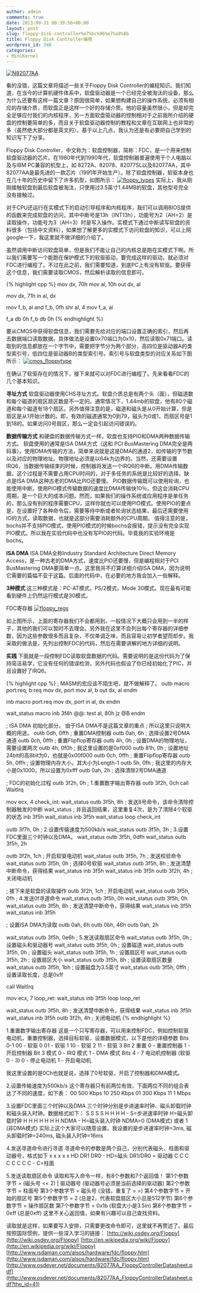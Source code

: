 ```yaml
---
author: admin
comments: true
date: 2013-09-21 08:39:56+00:00
layout: post
slug: floppy-disk-controller%e7%bc%96%e7%a8%8b
title: Floppy Disk Controller编程
wordpress_id: 348
categories:
- MiniKernel
---
```


[![N82077AA](/uploads/2013/09/N82077AA.jpg)](/uploads/2013/09/N82077AA.jpg)

看的没错，这篇文章将描述一些关于Floppy Disk Controller的编程知识。我们知道，在当今的计算机硬件体系中，软盘驱动器是一个已经完全被淘汰的设备，那么为什么还要有这样一篇文章？原因很简单，如果想构建自己的操作系统，必须有相应的存储介质，而软盘正是这样一个好的存储介质。他的容量虽然很小，但是却完全足够应付我们的内核程序，另一方面软盘驱动器的控制相对于之前我所介绍的硬盘的控制要简单的多，而且关于软盘驱动器控制的教程和文章在互联网上也非常的多（虽然绝大部分都是英文的）。基于以上几点，我认为还是有必要把自己学到的知识写下了分享。

Floppy Disk Controller，中文称为：软盘控制器，简称：FDC，是一个用来控制软盘驱动器的芯片。在1980年代到1990年代，软盘控制器普遍使用于个人电脑以及与IBM PC兼容的机型上，如 8272A、82078、82077SL以及82077AA，其中82077AA是最先进的一款芯片（1991年开始生产）。除了软盘控制器，软驱本身也在几十年的历史中留下了许多机型，如图所示：
[![floppy_types](/uploads/2013/09/floppy_types.png)](/uploads/2013/09/floppy_types.png)
实际上，我从刚刚接触软盘到最后软盘被淘汰，只使用过3.5英寸1.44MB的软盘，其他型号完全没有接触过。

对于CPU还运行在实模式下的启动引导程序和内核程序，我们可以调用BIOS提供的函数来完成软盘的访问，其中中断号是13h（INT13h），功能号为2（AH=2）是读取操作，功能号为3（AH=3）时是写入操作。实模式下通过中断读写软盘的资料很多（包括中文资料），如果想了解更多的实模式下访问软盘的知识，可以上网google一下，我这里就不做详细的介绍了。

虽然调用中断访问软盘简单，但是我们不能让自己的内核总是跑在实模式下啊。所以我们需要写一个能跑在保护模式下的软驱驱动，要完成这样的驱动，就必须对FDC进行编程了。不过在此之前，我们需要知道，到底PC上有没有软驱。要获得这个信息，我们需要读取CMOS，然后解析读取的信息即可。


{% highlight cpp %}
mov dx, 70h
mov al, 10h
out dx, al

mov dx, 71h
in  al, dx

mov f_b, al
and f_b, 0fh
shr al, 4
mov f_a, al

f_a db	0h
f_b db	0h
 {% endhighlight %}

要从CMOS中获得软盘信息，我们需要先给对应的端口设置正确的索引，然后再去数据端口读取数据。具体做法是设置0x70端口为0x10，然后读取0x71端口。读取到的信息都放在一个字节中，需要把字节分为两个部分，高四位是驱动器A的类型索引号，低四位是驱动器B的类型索引号。索引号与软盘类型的对应关系如下图所示：
[![cmos_floppytype](/uploads/2013/09/cmos_floppytype.png)](/uploads/2013/09/cmos_floppytype.png)

在确认了软驱存在的情况下，接下来就可以对FDC进行编程了。先来看看FDC的几个基本知识。

**寻址方式**
软盘驱动器使用CHS寻址方式。软盘介质总是有两个头（面），但磁道数和每个磁道的扇区扇区数是不一定的。通常情况下，1.44mb的软盘，他有80个磁道和每个磁道有18个扇区。另外值得注意的是，磁道和磁头是从0开始计算，但是扇区是从1开始计数的。即，有效的磁道通常为0到79，磁头为0或1，而扇区号是1到18的。如果访问0号扇区，那么一定会引起访问错误的。

**数据传输方式**
和硬盘的数据传输方式一样，软盘也支持PIO和DMA两种数据传输方式。
软盘使用的通常是ISA DMA方式（这和 PCI BusMastering DMA完全是两码事）。使用DMA传输的方法，简单来说就是这是DMA的通道2，如传输的字节数以及对应的物理地址。物理地址必须是以64k为边界的。当然，还需要设置IRQ6，当数据传输结束的时候，控制器将发送一个IRQ6的中断。用DMA传输数据，这个过程是不需要占用CPU时间的，对于多任务的系统是比较好的选择。缺点是ISA DMA这种古老的DMA比PIO还要慢。
PIO数据传输既可以使用轮询，也能使用中断。使用PIO模式传输数据的速度比DMA传输快10％，但这会消耗CPU周期，是一个巨大的成本问题。然而，如果我们的操作系统或应用程序是单任务的，那么没有别的程序需要CPU，这样你就也可以使用PIO模式。使用PIO的要点是，在设置好了各种命令后，需要等待中断或者轮询状态结果，最后还需要使用IO的方式，读取数据，也就是这部分需要消耗额外的CPU周期。
值得注意的是，bochs并不支持PIO模式，使用PIO模式的时候bochs会报错，提示没有完全实现PIO模式。所以我在实验代码中也没有写PIO的代码。毕竟我的实验环境是bochs。

**ISA DMA**
ISA DMA全称Industry Standard Architecture Direct Memory Access，是一种古老的DMA方式，速度比PIO还要慢，但是编程相对于PCI BusMastering DMA要简单一点。这里我并不打算详细介绍ISA DMA，因为说明它需要的篇幅不亚于这篇。后面的代码中，在必要的地方我会加入一些解释。

**3种模式**
这三种模式是：PC-AT模式，PS/2模式，Mode 30模式。现在最有可能看到硬件上仍然运行模式是30模式。

FDC寄存器
[![floppy_regs](/uploads/2013/09/floppy_regs.png)](/uploads/2013/09/floppy_regs.png)

如上图所示，上面的寄存器我们不会都用到，一般情况下大概只会用到一半的样子，其他的我们可以暂时不去理会。另外我在这里不会列出每个寄存器的详细参数，因为这些参数很多而且复杂，不仅单调乏味，而且容易让初学者望而却步。我采取的做法是，先列出控制FDC的代码，然后在需要讲解的地方详细的说明。

**实践**
下面就是一段控制FDC读取软盘数据的代码。需要说明的是这份代码为了保持简洁易学，它没有任何的错误检测，另外代码也假设了你已经初始化了PIC，并且设置好了IRQ6。


{% highlight cpp %}
; MASM的宏应该不陌生吧，就不做解释了。
outb macro port:req, b:req
    mov dx, port
    mov al, b
    out dx, al
endm

inb macro port:req
    mov dx, port
    in al, dx
endm

wait_status macro
    inb 3f4h
@@:
    test al, 80h
    jz @B
endm

; ISA DMA 初始化部分， 由于ISA DMA不是这篇文章的重点
; 所以这里只说明大概的用途。
outb 0dh, 0ffh      ; 重置DMA控制器
outb 0ah, 6h        ; 选择设置2号DMA通道
outb 0ch, 0ffh      ; 重置Flipflop寄存器
outb 4h, 0h         ; 设置DMA的物理地址，需要设置两次
outb 4h, 0f0h       ; 我这里设置的是0xf000
outb 81h, 0h        ; 设置地址24bit的高8bit为0，也就是0x00f000
outb 0ch, 0ffh      ; 重置Flipflop寄存器
outb 5h, 0ffh       ; 设置物理内存大小，其大小为Length-1
outb 5h, 0fh        ; 我这里的内存大小是0x1000，所以设置为0xfff
outb 0ah, 2h        ; 选择清除2号DMA通道

; FDC的初始化过程
outb 3f2h, 0h       ; 1.重置数字输出寄存器
outb 3f2h, 0ch
call WaitIrq

mov ecx, 4
check_int:
wait_status
outb 3f5h, 8h       ; 发送8号命令，该命令清除控制器触发的中断
wait_status         ; 并且返回结果，这里重复4次，是为了清除4个软驱的状态
inb 3f5h
wait_status
inb 3f5h
wait_status
loop check_int

outb 3f7h, 0h       ; 2.设置传输速度为500kb/s
wait_status
outb 3f5h, 3h       ; 3.设置FDC里面三个时钟以及DMA。
wait_status
outb 3f5h, 0dfh
wait_status
outb 3f5h, 2h

outb 3f2h, 1ch      ; 开启软驱电动机
wait_status
outb 3f5h, 7h       ; 发送校验命令
wait_status
outb 3f5h, 0h       ; 选择0号软驱
wait_status
outb 3f5h, 8h       ; 发送清楚中断命令，获得结果
wait_status
inb 3f5h
wait_status
inb 3f5h
outb 3f2h, 4h       ; 关闭电动机

; 接下来是软盘的读取操作
outb 3f2h, 1ch      ; 开启电动机
wait_status
outb 3f5h, 0fh      ; 4.发送0f寻道命令
wait_status
outb 3f5h, 0h
wait_status
outb 3f5h, 0h
wait_status
outb 3f5h, 8h       ; 发送清楚中断命令，获得结果
wait_status
inb 3f5h
wait_status
inb 3f5h

; 设置ISA DMA为读取
outb 0ah, 6h
outb 0bh, 46h
outb 0ah, 2h

wait_status
outb 3f5h, 0e6h     ; 5.发送读取扇区命令
wait_status
outb 3f5h, 0h       ; 设置磁头和驱动器号
wait_status
outb 3f5h, 0h       ; 设置磁道
wait_status
outb 3f5h, 0h       ; 设置磁头
wait_status
outb 3f5h, 1h       ; 设置扇区号
wait_status
outb 3f5h, 2h       ; 设置扇区大小
wait_status
outb 3f5h, 8h       ; 设置读取扇区数量
wait_status
outb 3f5h, 1bh      ; 设置磁盘为3.5英寸
wait_status
outb 3f5h, 0ffh     ; 设置读取长度，总是0xff

call WaitIrq

mov ecx, 7
loop_ret:
wait_status
inb 3f5h
loop loop_ret

wait_status
outb 3f5h, 8h       ; 发送清楚中断命令，获得结果
wait_status
inb 3f5h
wait_status
inb 3f5h
outb 3f2h, 4h       ; 关闭电动机
 {% endhighlight %}

1.重置数字输出寄存器
这是一个只写寄存器，可以用来控制FDC，例如控制软驱电动机，重置控制器，选择目标软驱，设置数据模式，以下是他的详细参数
Bits 0-1
00 - 软驱 0
01 - 软驱 1
10 - 软驱 2
11 - 软驱 3
Bit 2 重置
0 - 重置控制器
1 - 开启控制器
Bit 3 模式
0 - IRQ 模式
1 - DMA 模式
Bits 4 - 7 电动机控制器 (软驱 0 - 3)
0 - 停止电动机
1 - 开启电动机

我这里设置的是0Ch也就是说，选择了0号软驱，开启了控制器和DMA模式。

2.设置传输速度为500kb/s
这个寄存器只有前两位有效，下面两位不同的组合表达了不同的速度，如下表：
00 500 Kbps
10 250 Kbps
01 300 Kbps
11 1 Mbps

3.设置FDC里面三个时钟以及DMA
三个时钟分别是步进速率时钟、磁头卸载时钟和磁头装入时钟。数据格式如下：
S S S S H H H H - S=步进速率时钟 H=磁头卸载时钟
H H H H H H H NDMA - H=磁头装入时钟 NDMA=0 (DMA模式) 或者 1 (非DMA模式)
实际上这个大家可以随意设置，我设置的是步进速率时钟=3ms, 磁头卸载时钟=240ms, 磁头装入时钟=16ms

4.发送寻道命令进行寻道
寻道命令的参数是两个自己，分别代表磁头、柱面和驱动器号，格式如下
x x x x x HD DR1 DR0 - HD=磁头 DR1/DR0 = 驱动器
C C C C C C C C - C=柱面

5.发送读取扇区命令
读取和写入命令一样，有8个参数和7个返回值！
第1个参数字节 = (磁头号 << 2) | 驱动器号 (驱动器号必须是当前选择的驱动器)
第2个参数字节 = 柱面号
第3个参数字节 = 磁头号 (没错，重复了 = =)
第4个参数字节 = 开始的扇区号
第5个参数字节 = 2 (总是2，代表软盘扇区大小总是512字节)
第6个参数字节 = 操作扇区数
第7个参数字节 = 0x1b (软盘大小是3.5in)
第8个参数字节 = 0xff (总是0xff)
这里不关心返回值，如果有兴趣可以自己查找资料。

读取就是这样，如果要写入安排，只需要更改命令即可，这里就不再赘述了。最后按照国际惯例，提供一些深入学习的链接：
[http://wiki.osdev.org/Floppy](http://wiki.osdev.org/Floppy)
[http://en.wikipedia.org/wiki/Floppy](http://en.wikipedia.org/wiki/Floppy)
[http://www.isdaman.com/alsos/hardware/fdc/floppy.htm](http://www.isdaman.com/alsos/hardware/fdc/floppy.htm)
[http://www.osdever.net/documents/82077AA_FloppyControllerDatasheet.pdf](http://www.osdever.net/documents/82077AA_FloppyControllerDatasheet.pdf?the_id=41)
